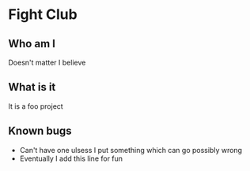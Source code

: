 # Fight Club
## Who am I
Doesn't matter I believe
## What is it
It is a foo project
## Known bugs
 * Can't have one ulsess I put something which can go possibly wrong
 * Eventually I add this line for fun